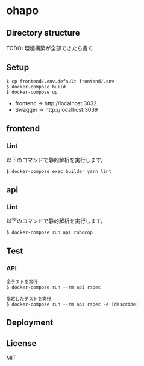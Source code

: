 # ohapo

## Directory structure

TODO: 環境構築が全部できたら書く

## Setup

```
$ cp frontend/.env.default frontend/.env
$ docker-compose build
$ docker-compose up
```

- frontend -> http://localhost:3032
- Swagger -> http://localhost:3039

## frontend

### Lint

以下のコマンドで静的解析を実行します。

```
$ docker-compose exec builder yarn lint
```

## api

### Lint

以下のコマンドで静的解析を実行します。
```
$ docker-compose run api rubocop
```

## Test

### API

```
全テストを実行
$ docker-compose run --rm api rspec

指定したテストを実行
$ docker-compose run --rm api rspec -e [describe]
```

## Deployment

## License

MIT

